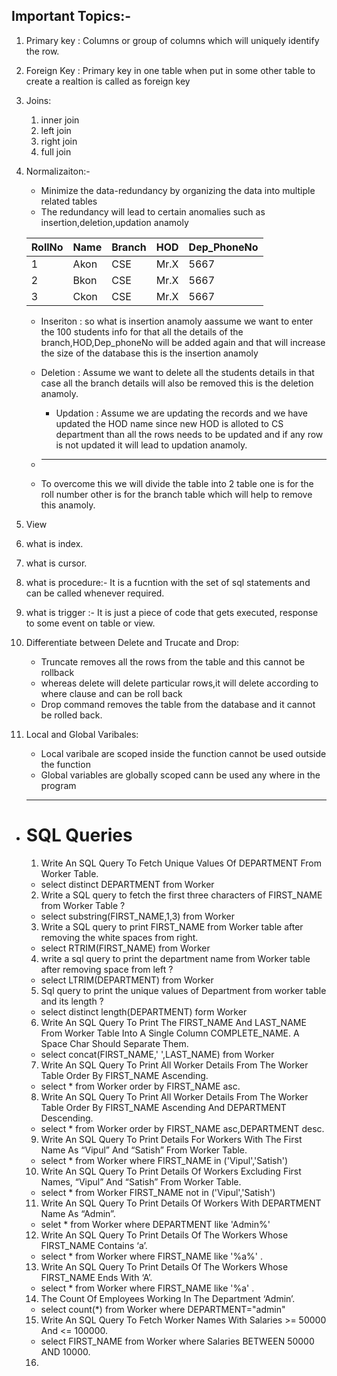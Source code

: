 
## Important Topics:-

1. Primary key : Columns or group of columns which will uniquely identify the row.

2. Foreign Key : Primary key in one table when put in some other table to create a realtion is called as foreign key
3. Joins: 
	1. inner join
	2. left join
	3. right join
	4. full join
4. Normalizaiton:-
	* Minimize the data-redundancy  by organizing the data into multiple related tables
	* The redundancy will lead to certain anomalies such as insertion,deletion,updation anamoly

	 | RollNo | Name | Branch | HOD | Dep_PhoneNo |
	 |--------|------|--------|-----|-------------|
	 | 1      | Akon | CSE	  | Mr.X| 5667        |
	 | 2	  | Bkon | CSE    | Mr.X| 5667	      |
	 | 3	  | Ckon | CSE	  | Mr.X| 5667	      |



	* Inseriton :  so what is insertion anamoly aassume we want to enter the 100 students info
	  for that all the details of the branch,HOD,Dep_phoneNo will be added again and that will increase the size of the database
	  this is the insertion anamoly

	* Deletion :  Assume we want to delete all the students details in that case all the branch details will also be removed 
			this is the deletion anamoly.
        * Updation : Assume we are updating the records and we have updated the HOD name since new HOD is alloted to CS department
		     than all the rows needs to be updated and if any row is not updated it will lead to updation anamoly.
	
	* ------------------------------------------------------------------
	* To overcome this we will divide the table into 2 table one is for the roll number other is for the branch table which will help to 
	 remove this anamoly.

5. View
6. what is index.
7. what is cursor.
8. what is procedure:- It is a fucntion with the set of sql statements and can be called whenever required.
9. what is trigger :- It is just a piece of code that gets executed, response to some event on table or view.

10. Differentiate between Delete and Trucate and Drop:
	* Truncate removes all the rows from the table and this cannot be rollback
	* whereas delete will delete particular rows,it will delete according to where clause and can be roll back
	* Drop command removes the table from the database and it cannot be rolled back.
11. Local and Global Varibales: 
	* Local varibale are scoped inside the function cannot be used outside the function
	* Global variables are globally scoped cann be used any where in the program





* -------------------------------------------------------------------------------
	# SQL Queries
	1.  Write An SQL Query To Fetch Unique Values Of DEPARTMENT From Worker Table.
		
	* select distinct DEPARTMENT from Worker

	2. Write a SQL query to fetch the first three characters of FIRST_NAME from Worker Table ?

	* select substring(FIRST_NAME,1,3) from Worker

	3. Write a SQL query to print FIRST_NAME from Worker table after removing the white spaces from right.

	* select RTRIM(FIRST_NAME) from Worker

	4. write a sql query to print the department name from Worker table after removing space from left ?
	
	* select LTRIM(DEPARTMENT) from Worker

	5. Sql query to print the unique values of Department from worker table and its length ?

	* select distinct length(DEPARTMENT) form Worker

	6. Write An SQL Query To Print The FIRST_NAME And LAST_NAME From Worker Table Into A Single Column
	COMPLETE_NAME. A Space Char Should Separate Them.

	* select concat(FIRST_NAME,' ',LAST_NAME) from Worker

	7. Write An SQL Query To Print All Worker Details From The Worker Table Order By FIRST_NAME Ascending.

	* select * from Worker order by FIRST_NAME asc.

	8. Write An SQL Query To Print All Worker Details From The Worker Table Order By FIRST_NAME Ascending And DEPARTMENT Descending.
	
	* select * from Worker order by FIRST_NAME asc,DEPARTMENT desc.

	9. Write An SQL Query To Print Details For Workers With The First Name As “Vipul” And “Satish” From Worker Table.

	* select * from Worker where FIRST_NAME in ('Vipul','Satish')

	10. Write An SQL Query To Print Details Of Workers Excluding First Names, “Vipul” And “Satish” From Worker Table.

	* select * from Worker FIRST_NAME not in ('Vipul','Satish')

	11. Write An SQL Query To Print Details Of Workers With DEPARTMENT Name As “Admin”.
	
	* selet * from Worker where DEPARTMENT like 'Admin%'

	12. Write An SQL Query To Print Details Of The Workers Whose FIRST_NAME Contains ‘a’.

	* select * from Worker where FIRST_NAME like '%a%' .

	13. Write An SQL Query To Print Details Of The Workers Whose FIRST_NAME Ends With ‘A’.
	
	* select * from Worker where FIRST_NAME like '%a' .

	14. The Count Of Employees Working In The Department ‘Admin’. 
	
	* select count(*) from Worker where DEPARTMENT="admin"

	15. Write An SQL Query To Fetch Worker Names With Salaries >= 50000 And <= 100000.

	* select FIRST_NAME from Worker where Salaries BETWEEN 50000 AND 10000.

	16. 





